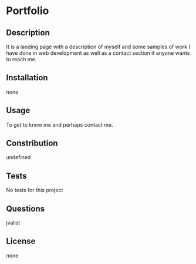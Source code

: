 
# Portfolio

## Description
It is a landing page with a description of myself and some samples of work I have done in web development as well as a contact section if anyone wants to reach me. 

## Installation
none

## Usage
To get to know me and perhaps contact me.

## Constribution
undefined

## Tests
No tests for this project

## Questions
jvalist

## License
none
    
